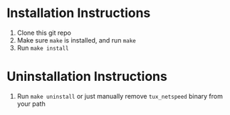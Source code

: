 # Installation Instructions
1. Clone this git repo
2. Make sure `make` is installed, and run `make`
3. Run `make install`

# Uninstallation Instructions
1. Run `make uninstall` or just manually remove `tux_netspeed` binary
 from your path
